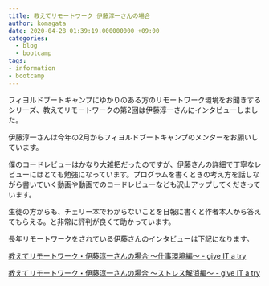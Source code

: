 ```yaml
---
title: 教えてリモートワーク 伊藤淳一さんの場合
author: komagata
date: 2020-04-28 01:39:19.000000000 +09:00
categories:
  - blog
  - bootcamp
tags:
- information
- bootcamp
---
```

フィヨルドブートキャンプにゆかりのある方のリモートワーク環境をお聞きするシリーズ、教えてリモートワークの第2回は伊藤淳一さんにインタビューしました。

伊藤淳一さんは今年の2月からフィヨルドブートキャンプのメンターをお願いしています。

僕のコードレビューはかなり大雑把だったのですが、伊藤さんの詳細で丁寧なレビューにはとても勉強になっています。プログラムを書くときの考え方を話しながら書いていく動画や動画でのコードレビューなども沢山アップしてくださっています。

生徒の方からも、チェリー本でわからないことを日報に書くと作者本人から答えてもらえる。と非常に評判が良くて助かっています。

長年リモートワークをされている伊藤さんのインタビューは下記になります。

[教えてリモートワーク・伊藤淳一さんの場合 〜仕事環境編〜 \- give IT a try](https://blog.jnito.com/entry/2020/04/28/070000)

[教えてリモートワーク・伊藤淳一さんの場合 〜ストレス解消編〜 \- give IT a try](https://blog.jnito.com/entry/2020/04/28/070100)